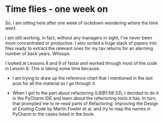 # Time flies - one week on

So, I am sitting here after one week of lockdown wondering where the time went.

I am still working, in fact, without any managers in sight, I've never been more concentrated or productive. I also sorted a huge stack of papers into files ready to extract the relevant ones for my tax returns for an alarming number of back years. Whoops.

I looked at Lessons 8 and 9 of fastai and worked through most of the code in Lesson 8. This is taking some time because:

- I am trying to draw up the reference chart that I mentioned in the last post for all the material as I go through it.

- When I got to the part about refactoring (L8@1:58:33), I decided to do it in the PyCharm IDE and learn about the refectoring tools it has. In turn, that prompted me to re-read parts of Refactoring: Improving the Design of Existing Code by Martin Fowler et al. and try to map the names in PyCharm to the cases listed in the book.
